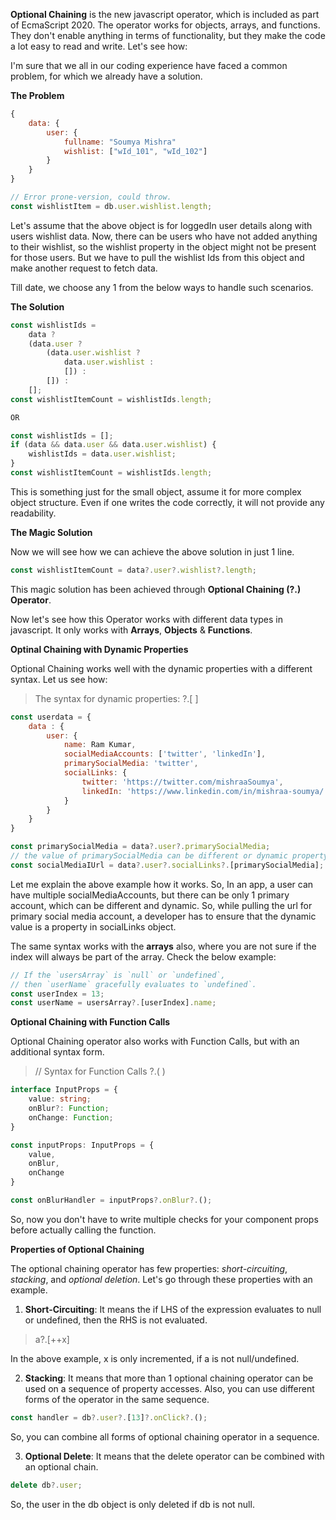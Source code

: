 **Optional Chaining** is the new javascript operator, which is included as part of EcmaScript 2020. The operator works for objects, arrays, and functions. They don't enable anything in terms of functionality, but they make the code a lot easy to read and write. Let's see how:

I'm sure that we all in our coding experience have faced a common problem, for which we already have a solution.

**The Problem**

```javascript
{
    data: {
        user: {
            fullname: "Soumya Mishra"
            wishlist: ["wId_101", "wId_102"]
        }
    }
}

// Error prone-version, could throw.
const wishlistItem = db.user.wishlist.length;
```

Let's assume that the above object is for loggedIn user details along with users wishlist data. Now, there can be users who have not added anything to their wishlist, so the wishlist property in the object might not be present for those users. But we have to pull the wishlist Ids from this object and make another request to fetch data.

Till date, we choose any 1 from the below ways to handle such scenarios.

**The Solution**

```javascript
const wishlistIds =
    data ?
    (data.user ?
        (data.user.wishlist ?
            data.user.wishlist :
            []) :
        []) :
    [];
const wishlistItemCount = wishlistIds.length;

OR

const wishlistIds = [];
if (data && data.user && data.user.wishlist) {
    wishlistIds = data.user.wishlist;
}
const wishlistItemCount = wishlistIds.length;
```

This is something just for the small object, assume it for more complex object structure. Even if one writes the code correctly, it will not provide any readability.

**The Magic Solution**

Now we will see how we can achieve the above solution in just 1 line.

```javascript
const wishlistItemCount = data?.user?.wishlist?.length;
```

This magic solution has been achieved through **Optional Chaining (?.) Operator**.

Now let's see how this Operator works with different data types in javascript. It only works with **Arrays**, **Objects** & **Functions**.

**Optinal Chaining with Dynamic Properties**

Optional Chaining works well with the dynamic properties with a different syntax. Let us see how:

> The syntax for dynamic properties:
  ?.[ ]

```javascript
const userdata = {
    data : {
        user: {
            name: Ram Kumar,
            socialMediaAccounts: ['twitter', 'linkedIn'],
            primarySocialMedia: 'twitter',
            socialLinks: {
                twitter: 'https://twitter.com/mishraaSoumya',
                linkedIn: 'https://www.linkedin.com/in/mishraa-soumya/'
            }
        }
    }
}

const primarySocialMedia = data?.user?.primarySocialMedia;
// the value of primarySocialMedia can be different or dynamic property.
const socialMediaIUrl = data?.user?.socialLinks?.[primarySocialMedia];
```

Let me explain the above example how it works. So, In an app, a user can have multiple socialMediaAccounts, but there can be only 1 primary account, which can be different and dynamic. So, while pulling the url for primary social media account, a developer has to ensure that the dynamic value is a property in socialLinks object.

The same syntax works with the **arrays** also, where you are not sure if the index will always be part of the array. Check the below example:

```javascript
// If the `usersArray` is `null` or `undefined`,
// then `userName` gracefully evaluates to `undefined`.
const userIndex = 13;
const userName = usersArray?.[userIndex].name;
```

**Optional Chaining with Function Calls**

Optional Chaining operator also works with Function Calls, but with an additional syntax form.

> // Syntax for Function Calls
?.( )

```typescript
interface InputProps = {
    value: string;
    onBlur?: Function;
    onChange: Function;
}

const inputProps: InputProps = {
    value,
    onBlur,
    onChange
}

const onBlurHandler = inputProps?.onBlur?.();
```

So, now you don't have to write multiple checks for your component props before actually calling the function.

**Properties of Optional Chaining**

The optional chaining operator has few properties: *short-circuiting*, *stacking*, and *optional deletion*. Let's go through these properties with an example.

1. **Short-Circuiting**: It means the if LHS of the expression evaluates to null or undefined, then the RHS is not evaluated.

> a?.[++x]

In the above example, x is only incremented, if a is not null/undefined.

2. **Stacking**: It means that more than 1 optional chaining operator can be used on a sequence of property accesses. Also, you can use different forms of the operator in the same sequence.

```javascript
const handler = db?.user?.[13]?.onClick?.();
```

So, you can combine all forms of optional chaining operator in a sequence.

3. **Optional Delete**: It means that the delete operator can be combined with an optional chain.

```javascript
delete db?.user;
```

So, the user in the db object is only deleted if db is not null.


